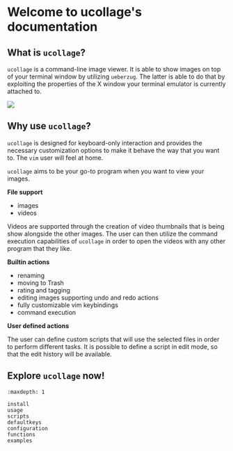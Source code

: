 # Welcome to ucollage's documentation

## What is `ucollage`?

`ucollage` is a command-line image viewer. It is able to show images on top of
your terminal window by utilizing `ueberzug`. The latter is able to do that by
exploiting the properties of the X window your terminal emulator is currently
attached to.

![](https://i.imgur.com/zWyhZXB.png)

## Why use `ucollage`?

`ucollage` is designed for keyboard-only interaction and provides the necessary
customization options to make it behave the way that you want to. The `vim` user
will feel at home.

`ucollage` aims to be your go-to program when you want to view your images.

**File support**
- images
- videos

Videos are supported through the creation of video thumbnails that is being show
alongside the other images. The user can then utilize the command execution
capabilities of `ucollage` in order to open the videos with any other program
that they like.

**Builtin actions**
- renaming
- moving to Trash
- rating and tagging
- editing images supporting undo and redo actions
- fully customizable vim keybindings
- command execution

**User defined actions**

The user can define custom scripts that will use the selected files in order to
perform different tasks. It is possible to define a script in edit mode, so that
the edit history will be available.

## Explore `ucollage` now!

```{toctree}
:maxdepth: 1

install
usage
scripts
defaultkeys
configuration
functions
examples
```
